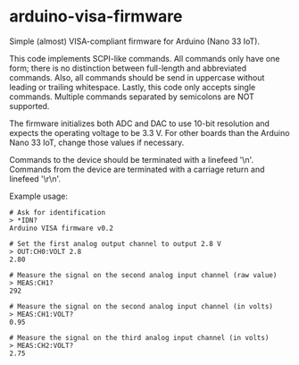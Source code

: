 # arduino-visa-firmware

Simple (almost) VISA-compliant firmware for Arduino (Nano 33 IoT).

This code implements SCPI-like commands. All commands only have one form;
there is no distinction between full-length and abbreviated commands. Also,
all commands should be send in uppercase without leading or trailing
whitespace. Lastly, this code only accepts single commands. Multiple
commands separated by semicolons are NOT supported.

The firmware initializes both ADC and DAC to use 10-bit resolution and
expects the operating voltage to be 3.3 V. For other boards than the Arduino
Nano 33 IoT, change those values if necessary.

Commands to the device should be terminated with a linefeed '\n'. Commands
from the device are terminated with a carriage return and linefeed '\r\n'.

Example usage:
```
# Ask for identification
> *IDN?
Arduino VISA firmware v0.2

# Set the first analog output channel to output 2.8 V
> OUT:CH0:VOLT 2.8
2.80

# Measure the signal on the second analog input channel (raw value)
> MEAS:CH1?
292

# Measure the signal on the second analog input channel (in volts)
> MEAS:CH1:VOLT?
0.95

# Measure the signal on the third analog input channel (in volts)
> MEAS:CH2:VOLT?
2.75
```
